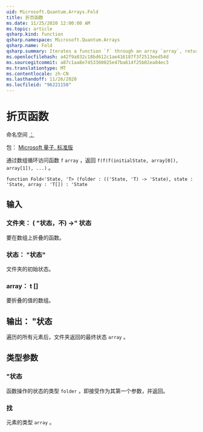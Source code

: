 ```yaml
---
uid: Microsoft.Quantum.Arrays.Fold
title: 折页函数
ms.date: 11/25/2020 12:00:00 AM
ms.topic: article
qsharp.kind: function
qsharp.namespace: Microsoft.Quantum.Arrays
qsharp.name: Fold
qsharp.summary: Iterates a function `f` through an array `array`, returning `f(f(f(initialState, array[0]), array[1]), ...)`.
ms.openlocfilehash: a42f9a832c18bd612c1ae416187f3f2513eed54d
ms.sourcegitcommit: a87c1aa8e7453360025e47ba614f25b02ea84ec3
ms.translationtype: MT
ms.contentlocale: zh-CN
ms.lasthandoff: 11/26/2020
ms.locfileid: "96221158"
---
```

# <a name="fold-function"></a>折页函数

命名空间 [：](xref:Microsoft.Quantum.Arrays)

包： [Microsoft 量子. 标准版](https://nuget.org/packages/Microsoft.Quantum.Standard)


通过数组循环访问函数 `f` `array` ，返回 `f(f(f(initialState, array[0]), array[1]), ...)` 。

```qsharp
function Fold<'State, 'T> (folder : (('State, 'T) -> 'State), state : 'State, array : 'T[]) : 'State
```


## <a name="input"></a>输入

### <a name="folder--statet---state"></a>文件夹： ( "状态，不) ->" 状态

要在数组上折叠的函数。


### <a name="state--state"></a>状态： "状态"

文件夹的初始状态。


### <a name="array--t"></a>array： t []

要折叠的值的数组。



## <a name="output--state"></a>输出： "状态

遍历的所有元素后，文件夹返回的最终状态 `array` 。

## <a name="type-parameters"></a>类型参数

### <a name="state"></a>"状态

函数操作的状态的类型 `folder` ，即接受作为其第一个参数，并返回。
### <a name="t"></a>找

元素的类型 `array` 。